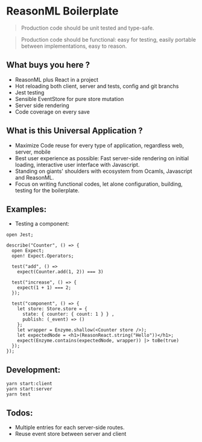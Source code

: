 # ReasonML Boilerplate

> Production code should be unit tested and type-safe.

> Production code should be functional: easy for testing, easily portable between implementations, easy to reason.

## What buys you here ?

- ReasonML plus React in a project
- Hot reloading both client, server and tests, config and git branchs
- Jest testing
- Sensible EventStore for pure store mutation
- Server side rendering
- Code coverage on every save

## What is this Universal Application ?

- Maximize Code reuse for every type of application, regardless web, server, mobile
- Best user experience as possible: Fast server-side rendering on initial loading, interactive user interface with Javascript.
- Standing on giants' shoulders with ecosystem from Ocamls, Javascript and ReasonML.
- Focus on writing functional codes, let alone configuration, building, testing for the boilerplate.

## Examples:

- Testing a component:

```
open Jest;

describe("Counter", () => {
  open Expect;
  open! Expect.Operators;

  test("add", () =>
    expect(Counter.add(1, 2)) === 3)

  test("increase", () => {
    expect(1 + 1) === 2;
  });

  test("component", () => {
    let store: Store.store = {
      state: { counter: { count: 1 } } ,
      publish: (_event) => ()
    };
    let wrapper = Enzyme.shallow(<Counter store />);
    let expectedNode = <h1>(ReasonReact.string("Hello"))</h1>;
    expect(Enzyme.contains(expectedNode, wrapper)) |> toBe(true)
  });
});
```

## Development:

```
yarn start:client
yarn start:server
yarn test
```
## Todos:

- Multiple entries for each server-side routes.
- Reuse event store between server and client
